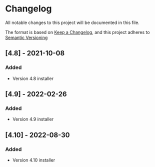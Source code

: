 # Changelog

All notable changes to this project will be documented in this file.

The format is based on [Keep a Changelog](https://keepachangelog.com/en/1.0.0/),
and this project adheres to [Semantic Versioning](https://semver.org/spec/v2.0.0.html)

## [4.8] - 2021-10-08

### Added

- Version 4.8 installer

## [4.9] - 2022-02-26

### Added

- Version 4.9 installer

## [4.10] - 2022-08-30

### Added

- Version 4.10 installer